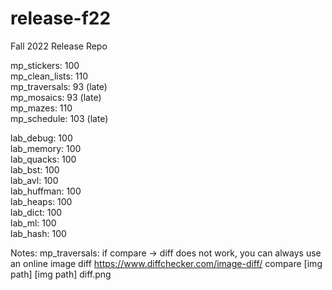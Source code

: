 # release-f22
Fall 2022 Release Repo

mp_stickers: 100 <br />
mp_clean_lists: 110 <br />
mp_traversals: 93 (late) <br />
mp_mosaics: 93 (late) <br />
mp_mazes: 110 <br />
mp_schedule: 103 (late) <br />

lab_debug: 100 <br />
lab_memory: 100 <br />
lab_quacks: 100 <br />
lab_bst: 100 <br />
lab_avl: 100 <br />
lab_huffman: 100 <br />
lab_heaps: 100 <br />
lab_dict: 100 <br />
lab_ml: 100 <br />
lab_hash: 100 <br />

Notes:
mp_traversals:
if compare -> diff does not work, you can always use an online image diff
https://www.diffchecker.com/image-diff/
compare [img path] [img path] diff.png

